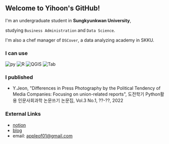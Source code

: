 ## Welcome to Yihoon's GitHub!
I'm an undergraduate student in **Sungkyunkwan University**,

studying `Business Administration` and `Data Science`.

I'm also a chef manager of `DSCover`, a data analyzing academy in SKKU.

### I can use
![py](https://img.shields.io/badge/-Python-F08027)
![R](https://img.shields.io/badge/-R-76AADB)
![QGIS](https://img.shields.io/badge/-QGIS-76A32A)
![Tab](https://img.shields.io/badge/-Tableau-468CBB)

### I published
- Y.Jeon, "Differences in Press Photography by the Political Tendency of Media Companies: Focusing on union-related reports", 도전학기 Python활용 인문사회과학 논문쓰기 논문집, Vol.3 No.1, ??-??, 2022


### External Links
* [notion](https://yihoon.notion.site/Portfolio-4157016c7b5f4fddb292f2bff9f37d65)
* [blog](https://blog.naver.com/appleof01)
* email: appleof01@gmail.com
